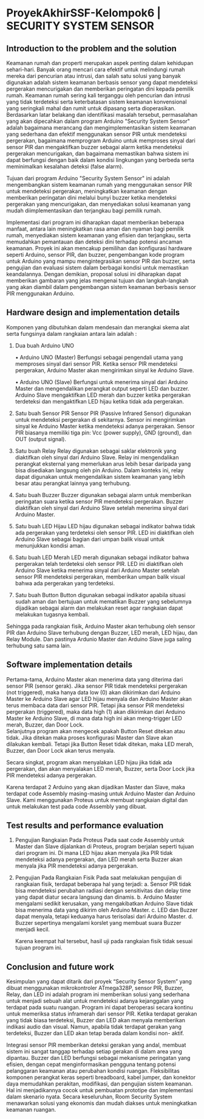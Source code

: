 # ProyekAkhirSSF-Kelompok6 | SECURITY SYSTEM SENSOR


## Introduction to the problem and the solution
Keamanan rumah dan properti merupakan aspek penting dalam kehidupan sehari-hari.
Banyak orang mencari cara efektif untuk melindungi rumah mereka dari pencurian atau intrusi,
dan salah satu solusi yang banyak digunakan adalah sistem keamanan berbasis sensor yang dapat
mendeteksi pergerakan mencurigakan dan memberikan peringatan dini kepada pemilik rumah.
Keamanan rumah sering kali terganggu oleh pencurian dan intrusi yang tidak terdeteksi serta
keterbatasan sistem keamanan konvensional yang seringkali mahal dan rumit untuk dipasang serta
dioperasikan. Berdasarkan latar belakang dan identifikasi masalah tersebut, permasalahan yang
akan dipecahkan dalam program Arduino "Security System Sensor" adalah bagaimana merancang
dan mengimplementasikan sistem keamanan yang sederhana dan efektif menggunakan sensor PIR
untuk mendeteksi pergerakan, bagaimana memprogram Arduino untuk memproses sinyal dari
sensor PIR dan mengaktifkan buzzer sebagai alarm ketika mendeteksi pergerakan mencurigakan,
dan bagaimana memastikan bahwa sistem ini dapat berfungsi dengan baik dalam kondisi
lingkungan yang berbeda serta meminimalkan kesalahan deteksi (false alarm).

Tujuan dari program Arduino "Security System Sensor" ini adalah mengembangkan sistem
keamanan rumah yang menggunakan sensor PIR untuk mendeteksi pergerakan, meningkatkan
keamanan dengan memberikan peringatan dini melalui bunyi buzzer ketika mendeteksi pergerakan
yang mencurigakan, dan menyediakan solusi keamanan yang mudah diimplementasikan dan
terjangkau bagi pemilik rumah.

Implementasi dari program ini diharapkan dapat memberikan beberapa manfaat, antara lain
meningkatkan rasa aman dan nyaman bagi pemilik rumah, menyediakan sistem keamanan yang
efisien dan terjangkau, serta memudahkan pemantauan dan deteksi dini terhadap potensi ancaman
keamanan. Proyek ini akan mencakup pemilihan dan konfigurasi hardware seperti Arduino, sensor
PIR, dan buzzer, pengembangan kode program untuk Arduino yang mampu mengintegrasikan
sensor PIR dan buzzer, serta pengujian dan evaluasi sistem dalam berbagai kondisi untuk
memastikan keandalannya. Dengan demikian, proposal solusi ini diharapkan dapat memberikan
gambaran yang jelas mengenai tujuan dan langkah-langkah yang akan diambil dalam
pengembangan sistem keamanan berbasis sensor PIR menggunakan Arduino.


## Hardware design and implementation details
Komponen yang dibutuhkan dalam mendesain dan merangkai skema alat serta fungsinya dalam rangkaian antara lain adalah :
1) Dua buah Arduino UNO

   • Arduino UNO (Master)
   Berfungsi sebagai pengendali utama yang memproses sinyal dari sensor PIR. Ketika sensor PIR mendeteksi pergerakan, Arduino Master akan mengirimkan sinyal ke Arduino Slave.

   • Arduino UNO (Slave)
   Berfungsi untuk menerima sinyal dari Arduino Master dan mengendalikan perangkat output seperti LED dan buzzer. Arduino Slave mengaktifkan LED merah dan buzzer ketika pergerakan terdeteksi dan mengaktifkan LED hijau
   ketika tidak ada pergerakan.
   
3) Satu buah Sensor PIR
   Sensor PIR (Passive Infrared Sensor) digunakan untuk mendeteksi pergerakan di sekitarnya. Sensor ini mengirimkan sinyal ke Arduino Master ketika mendeteksi adanya pergerakan. Sensor PIR biasanya memiliki tiga pin: Vcc
   (power supply), GND (ground), dan OUT (output signal).
   
5) Satu buah Relay
   Relay digunakan sebagai saklar elektronik yang diaktifkan oleh sinyal dari Arduino Slave. Relay ini mengendalikan perangkat eksternal yang memerlukan arus lebih besar daripada yang bisa disediakan langsung oleh pin
   Arduino. Dalam konteks ini, relay dapat digunakan untuk mengendalikan sistem keamanan yang lebih besar atau perangkat lainnya yang terhubung.
   
7) Satu buah Buzzer
   Buzzer digunakan sebagai alarm untuk memberikan peringatan suara ketika sensor PIR mendeteksi pergerakan. Buzzer diaktifkan oleh sinyal dari Arduino Slave setelah menerima sinyal dari Arduino Master.
   
9) Satu buah LED Hijau
    LED hijau digunakan sebagai indikator bahwa tidak ada pergerakan yang terdeteksi oleh sensor PIR. LED ini diaktifkan oleh Arduino Slave sebagai bagian dari umpan balik visual untuk menunjukkan kondisi aman.
   
11) Satu buah LED Merah
    LED merah digunakan sebagai indikator bahwa pergerakan telah terdeteksi oleh sensor PIR. LED ini diaktifkan oleh Arduino Slave ketika menerima sinyal dari Arduino Master setelah sensor PIR mendeteksi pergerakan,
    memberikan umpan balik visual bahwa ada pergerakan yang terdeteksi.
    
13) Satu buah Button
    Button digunakan sebagai indikator apabila situasi sudah aman dan bertujuan untuk mematikan Buzzer yang sebelumnya dijadikan sebagai alarm dan melakukan reset agar rangkaian dapat melakukan tugasnya kembali.

Sehingga pada rangkaian fisik, Arduino Master akan terhubung oleh sensor PIR dan Arduino Slave terhubung dengan Buzzer, LED merah, LED hijau, dan Relay Module. Dan pastinya Ardunio Master dan Arduino Slave juga saling terhubung satu sama lain.
    
## Software implementation details
Pertama-tama, Arduino Master akan menerima data yang diterima dari sensor PIR (sensor gerak). Jika sensor PIR tidak mendeteksi pergerakan (not triggered), maka hanya data low (0) akan dikirimkan dari Arduino Master ke Arduino Slave agar LED hijau menyala dan Arduino Master akan terus membaca data dari sensor PIR. Tetapi jika sensor PIR  mendeteksi pergerakan (triggered), maka data high (1) akan dikirimkan dari Arduino Master ke Arduino Slave, di mana data high ini akan meng-trigger LED merah, Buzzer, dan Door Lock.  
Selanjutnya program akan mengecek apakah Button Reset ditekan atau tidak. Jika ditekan maka proses konfigurasi Master dan Slave akan dilakukan kembali. Tetapi jika Button Reset tidak ditekan, maka LED merah, Buzzer, dan Door Lock akan terus menyala. 

Secara singkat, program akan menyalakan LED hijau jika tidak ada pergerakan, dan akan menyalakan LED merah, Buzzer, serta Door Lock jika PIR mendeteksi adanya pergerakan. 

Karena terdapat 2 Arduino yang akan dijadikan Master dan Slave, maka terdapat code Assembly masing-masing untuk Arduino Master dan Arduino Slave. Kami menggunakan Proteus untuk membuat rangkaian digital dan untuk melakukan test pada code Assembly yang dibuat. 

## Test results and performance evaluation
1) Pengujian Rangkaian Pada Proteus
   Pada saat code Assembly untuk Master dan Slave dijalankan di Proteus, program berjalan seperti tujuan dari program ini. Di mana LED hijau akan menyala jika PIR tidak mendeteksi adanya pergerakan, dan LED merah serta Buzzer akan menyala jika PIR mendeteksi adanya pergerakan.
   
2) Pengujian Pada Rangkaian Fisik
   Pada saat melakukan pengujian di rangkaian fisik, terdapat beberapa hal yang terjadi:
   a. Sensor PIR tidak bisa mendeteksi perubahan radiasi dengan sensitivitas dan delay time yang dapat diatur secara langsung dan dinamis.
   b. Arduino Master mengalami sedikit kerusakan, yang mengakibatkan Arduino Slave tidak bisa menerima data yang dikirim oleh Arduino Master.
   c. LED dan Buzzer dapat menyala, tetapi keduanya harus terisolasi dari Arduino Master.
   d. Buzzer sepertinya mengalami korslet yang membuat suara Buzzer menjadi kecil. 

   Karena keempat hal tersebut, hasil uji pada rangkaian fisik tidak sesuai tujuan program ini. 

## Conclusion and future work
Kesimpulan yang dapat ditarik dari proyek “Security Sensor System” yang dibuat
menggunakan mikrokontroler ATmega328P, sensor PIR, Buzzer, Relay, dan LED ini adalah
program ini memberikan solusi yang sederhana untuk menjadi sebuah alat untuk mendeteksi
adanya kejanggalan yang terdapat pada suatu ruangan. Program ini dapat beroperasi secara kontinu
untuk memeriksa status inframerah dari sensor PIR. Ketika terdapat gerakan yang tidak biasa
terdeteksi, Buzzer dan LED akan menyala memberikan indikasi audio dan visual. Namun, apabila
tidak terdapat gerakan yang terdeteksi, Buzzer dan LED akan tetap berada dalam kondisi non-
aktif.

Integrasi sensor PIR memberikan deteksi gerakan yang andal, membuat sistem ini sangat
tanggap terhadap setiap gerakan di dalam area yang dipantau. Buzzer dan LED berfungsi sebagai
mekanisme peringatan yang efisien, dengan cepat menginformasikan pengguna tentang potensi
pelanggaran keamanan atau perubahan kondisi ruangan. Fleksibilitas komponen perangkat keras
seperti breadboard, kabel jumper, dan konektor daya memudahkan perakitan, modifikasi, dan
pengujian sistem keamanan. Hal ini menjadikannya cocok untuk pembuatan prototipe dan
implementasi dalam skenario nyata. Secara keseluruhan, Room Security System menawarkan
solusi yang ekonomis dan mudah diakses untuk meningkatkan keamanan ruangan.



